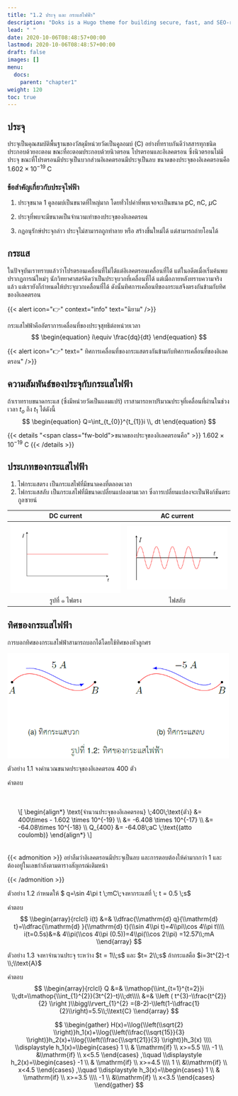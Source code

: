 ```yaml
---
title: "1.2 ประจุ และ กระแสไฟฟ้า"
description: "Doks is a Hugo theme for building secure, fast, and SEO-ready documentation websites, which you can easily update and customize."
lead: " "
date: 2020-10-06T08:48:57+00:00
lastmod: 2020-10-06T08:48:57+00:00
draft: false
images: []
menu:
  docs:
    parent: "chapter1"
weight: 120
toc: true
---
```


<style>
  div.scroll {
      display: block;
      overflow-x: auto;
      padding: 1.25rem 1.5rem;
      background: $beige;
      color: $body-color;
  }
  #demo-output {
    font-size: 18px;
    padding: 10px 0;
    overflow: auto;
}
</style>

## ประจุ

ประจุเป็นคุณสมบัติพื้นฐานของวัสดุมีหน่วยวัดเป็นคูลอมบ์ (C) อย่างที่ทราบกันดีว่าสสารทุกชนิดประกอบด้วยอะตอม ขณะที่อะตอมประกอบด้วยนิวตรอน โปรตรอนและอิเลคตรอน ซึ่งนิวตรอนไม่มีประจุ ขณะที่โปรตรอนมีประจุเป็นบวกส่วนอิเลคตรอนมีประจุเป็นลบ ขนาดของประจุของอิเลคตรอนคือ $1.602\times 10^{-19}$ C 

### ข้อสำคัญเกี่ยวกับประจุไฟฟ้า
1. ประจุขนาด 1 คูลอมบ์เป็นขนาดที่ใหญ่มาก โดยทั่วไปค่าที่พบเจอจะเป็นขนาด pC, nC, $\mu$C
1. ประจุที่พบจะมีขนาดเป็นจำนวนเท่าของประจุของอิเลคตรอน

1. กฏอนุรักษ์ประจุกล่าว ประจุไม่สามารถถูกทำลาย หรือ สร้างขึ้นใหม่ได้ แต่สามารถถ่ายโอนได้

## กระแส

ในปัจจุบันเราทราบแล้วว่าโปรตรอนเคลื่อนที่ไม่ได้แต่อิเลคตรอนเคลื่อนที่ได้ แต่ในอดีตเมื่อเริ่มค้นพบปรากฏการณ์ใหม่ๆ นักวิทยาศาสตร์คิดว่าเป็นประจุบวกที่เคลื่อนที่ได้ แต่เมื่อภายหลังทราบความจริงแล้ว แต่เรายังก็กำหนดให้ประจุบวกเคลื่อนที่ได้ ดังนั้นทิศการเคลื่อนทีของกระแสจึงตรงกันข้ามกับทิศของอิเลคตรอน

{{< alert icon="👉" context="info" text="นิยาม" />}}

กระแสไฟฟ้าคืออัตราการเคลื่อนที่ของประจุสุทธิต่อหน่วยเวลา 
$$
  \begin{equation}
    i\equiv \frac{dq}{dt} 
  \end{equation}
$$

{{< alert icon="👉" text="  ทิศการเคลื่อนที่ของกระแสตรงกันข้ามกับทิศการเคลื่อนที่ของอิเลคตรอน" />}}

## ความสัมพันธ์ของประจุกับกระแสไฟฟ้า

ถ้าเราทราบขนาดกระแส (ซึ่งมีหน่วยวัดเป็นแอมแปร์) เราสามารถหาปริมาณประจุที่เคลื่อนที่ผ่านในช่วงเวลา $t_o$ ถึง $t_1$ ได้ดังนี้
$$
  \begin{equation}
     Q=\int_{t_{0}}^{t_{1}}i \\, dt
  \end{equation}
$$

{{< details "<span class=\"fw-bold\">ขนาดของประจุของอิเลคตรอนคือ</span>" >}}
$1.602\times 10^{-19}$ C 
{{< /details >}}

## ประเภทของกระแสไฟฟ้า

  1. ไฟกระแสตรง เป็นกระแสไฟที่มีขนาดคงที่ตลอดเวลา
  1. ไฟกระแสสลับ เป็นกระแสไฟที่มีขนาดเปลี่ยนแปลงตามเวลา ซึ่งการเปลี่ยนแปลงจะเป็นฟังก์ชันตระกูลซายน์

DC current  |  AC current
:-------------------------:|:-------------------------:
![](fig-dc.png)  |  ![](fig-ac.png)
รูปที่ ๑ ไฟตรง      |  ไฟสลับ


## ทิศของกระแสไฟฟ้า

การบอกทิศของกระแสไฟฟ้าสามารถบอกได้โดยใช้ทิศของหัวลูกศร

<img src="fig1.2.png" alt="fig 1.2" width="500" align="center"/>

ตัวอย่าง 1.1 จงคำนวณขนาดประจุของอิเลคตรอน $400$ ตัว

คำตอบ 
<div class="scroll">

\\[
\\begin{align*}
\\text{จำนวนประจุของอิเลคตรอน} \\;400\\;\\text{ตัว} &= 400\times - 1.602 \times 10^{-19} \\\\
       &= -6.408 \times 10^{-17} \\\\
      &= -64.08\times 10^{-18} \\\\
      Q_{400} &= -64.08\\;aC \\;\text{(atto coulomb)}
    \\end{align*}
\\]

</div>
{{< admonition >}}
อย่าลืมว่าอิเลคตรอนมีประจุเป็นลบ และการตอบต้องให้ค่ามากกว่า 1 
    และต้องอยู่ในเลขกำลังตามตารางสัญกรณ์เติมหน้า

{{< /admonition >}}


  
ตัวอย่าง 1.2 กำหนดให้ $  q=\sin 4\pi t \\;mC\\;จงหากระแสที่ \\; t = 0.5  \\;s$

คำตอบ
$$
\\begin{array}{rclcl}
i(t) &=& \\dfrac{\\mathrm{d} q}{\\mathrm{d} t}=\\dfrac{\\mathrm{d} }{\\mathrm{d} t}(\\sin 4\\pi t)=4\\pi\\cos 4\\pi t\\\\
       i(t=0.5s)&=& 4\\pi(\\cos 4\\pi (0.5))=4\\pi(\\cos 2\\pi) =12.57\\;mA
    \\end{array}
$$

ตัวอย่าง 1.3 จงหาจำนวนประจุ ระหว่าง $t = 1\\;s$ และ $t= 2\\;s$ ถ้ากระแสคือ $i=3t^{2}-t \\;\\text{A}$ 

คำตอบ
$$
\\begin{array}{rclcl}
Q &=& \\mathop{\\int_{t=1}^{t=2}}i \\;dt=\\mathop{\\int_{1}^{2}}(3t^{2}-t)\\;dt\\\\
       &=& \\left ( t^{3}-\\frac{t^{2}}{2} \\right )\\bigg\\rvert_{1}^{2} =(8-2)-\\left(1-\\dfrac{1}{2}\\right)=5.5\\;\\text{C}
    \\end{array}
$$


$$
\\begin{gather}
        H(x)=\\log{\\left(\\sqrt{2} \\right)}h_1(x)+\\log{\\left(\\frac{\\sqrt{15}}{3} \\right)}h_2(x)+\\log{\\left(\\frac{\\sqrt{21}}{3} \\right)}h_3(x)
        \\\\
         \\displaystyle
   h_1(x)=\\begin{cases}
    1 \\ & \\mathrm{if} \\  x>=5.5 \\\\
    -1 \\ &\\mathrm{if} \\  x<5.5
    \\end{cases}
    ,\\quad \\displaystyle
   h_2(x)=\\begin{cases}
    -1 \\ & \\mathrm{if} \\  x>=4.5 \\\\
    1 \\ &\\mathrm{if} \\  x<4.5
    \\end{cases}
    ,\\quad \\displaystyle
   h_3(x)=\\begin{cases}
    1 \\ & \\mathrm{if} \\  x>=3.5 \\\\
    -1 \\ &\\mathrm{if} \\  x<3.5
    \\end{cases}
\\end{gather}
$$